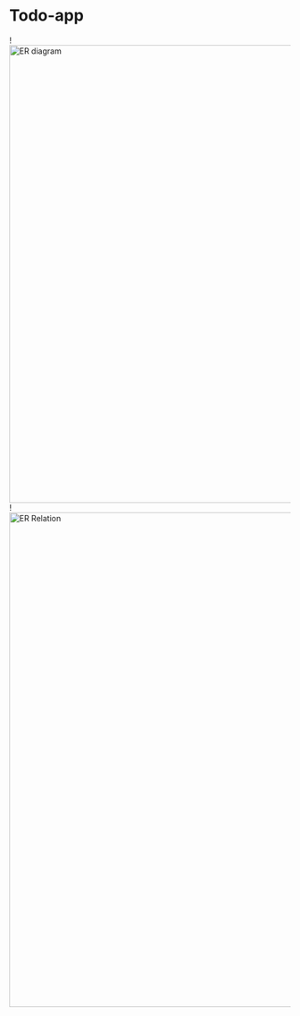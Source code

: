 # Todo-app
!<img width="819" alt="ER diagram" src="https://github.com/divyam9876/Todo-app/assets/148296653/04a2ce76-fefc-4767-9032-0f2fedbf058b">
!<img width="885" alt="ER Relation" src="https://github.com/divyam9876/Todo-app/assets/148296653/0792fef5-fe20-48d9-97bb-bb4406ef97cc">

